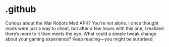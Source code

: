 # .github
Curious about the War Robots Mod APK? You're not alone. I once thought mods were just a way to cheat, but after a few hours with this one, I realized there’s more to it than meets the eye. What could a simple tweak change about your gaming experience? Keep reading—you might be surprised.
